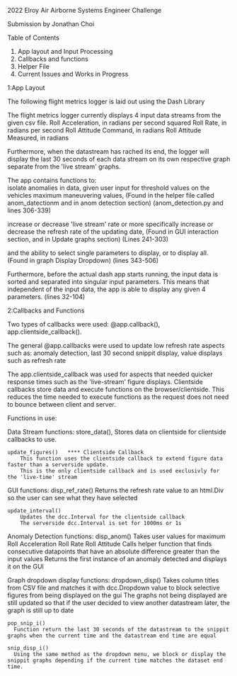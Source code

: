 2022 Elroy Air Airborne Systems Engineer Challenge

Submission by Jonathan Choi


Table of Contents

1. App layout and Input Processing
3. Callbacks and functions
4. Helper File
5. Current Issues and Works in Progress



1:App Layout

The following flight metrics logger is laid out using the Dash Library

The flight metrics logger currently displays 4 input data streams from the given csv file.
    Roll Acceleration, in radians per second squared
    Roll Rate, in radians per second
    Roll Attitude Command, in radians
    Roll Attitude Measured, in radians
    
Furthermore, when the datastream has rached its end, the logger will display the last 30 seconds of each data stream on its own respective graph separate from the 'live stream' graphs.

The app contains functions to:   
  isolate anomalies in data, given user input for threshold values on the vehicles maximum maneuvering values,
      (Found in the helper file called anom_datectionm and in anom detection section)
      (anom_detection.py and lines 306-339)
      
  increase or decrease 'live stream' rate or more specifically increase or decrease the refresh rate of the updating date,
      (Found in GUI interaction section, and in Update graphs section)
      (Lines 241-303)
      
  and the ability to select single parameters to display, or to display all.
      (Found in graph Display Dropdown)
      (lines 343-506)

Furthermore, before the actual dash app starts running, the input data is sorted and separated into singular input parameters.
    This means that independent of the input data, the app is able to display any given 4 parameters. 
    (lines 32-104)
    

2:Callbacks and Functions

Two types of callbacks were used:
    @app.callback(),
    app.clientside_callback().
    
The general @app.callbacks were used to update low refresh rate aspects such as:
    anomaly detection,
    last 30 second snippit display, 
    value displays such as refresh rate
    
The app.clientside_callback was used for aspects that needed quicker response times such as the 'live-stream' figure displays.
    Clientside callbacks store data and execute functions on the browser/clientside. 
    This reduces the time needed to execute functions as the request does not need to bounce between client and server.

Functions in use:

  Data Stream functions:
    store_data(),
        Stores data on clientside for clientside callbacks to use.
        
    update_figures()   **** Clientside Callback
        This function uses the clientside callback to extend figure data faster than a serverside update.
        This is the only clientside callback and is used exclusivly for the 'live-time' stream

  GUI functions:
    disp_ref_rate()
        Returns the refresh rate value to an html.Div so the user can see what they have selected
    
    update_interval()
        Updates the dcc.Interval for the clientside callback
        The serverside dcc.Interval is set for 1000ms or 1s
        
  Anomaly Detection functions:
    disp_anom()
      Takes user values for maximum
        Roll Acceleration
        Roll Rate
        Roll Attitude
      Calls helper function that finds consecutive datapoints that have an absolute difference greater than the input values
      Returns the first instance of an anomaly detected and displays it on the GUI
  
  Graph dropdown display functions:
    dropdown_disp()
      Takes column titles from CSV file and matches it with dcc.Dropdown value to block selective figures from being displayed on the gui
      The graphs not being displayed are still updated so that if the user decided to view another datastream later, the graph is still up to date
      
    pop_snip_i()
      Function return the last 30 seconds of the datastream to the snippit graphs when the current time and the datastream end time are equal
      
    snip_disp_i()
      Using the same method as the dropdown menu, we block or display the snippit graphs depending if the current time matches the dataset end time. 
  
